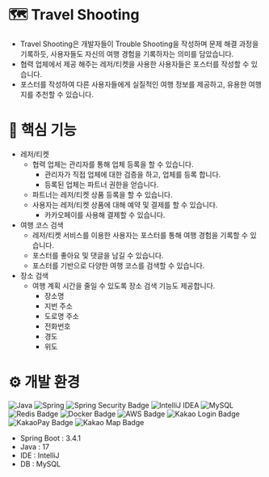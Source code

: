 # 🗺 Travel Shooting
- Travel Shooting은 개발자들이 Trouble Shooting을 작성하며 문제 해결 과정을 기록하듯, 사용자들도 자신의 여행 경험을 기록하자는 의미를 담았습니다.
- 협력 업체에서 제공 해주는 레저/티켓을 사용한 사용자들은 포스터를 작성할 수 있습니다.
- 포스터를 작성하여 다른 사용자들에게 실질적인 여행 정보를 제공하고, 유용한 여행지를 추천할 수 있습니다.

# 🌟 핵심 기능
- 레저/티켓
  - 협력 업체는 관리자를 통해 업체 등록을 할 수 있습니다.
    - 관리자가 직접 업체에 대한 검증을 하고, 업체를 등록 합니다.
    - 등록된 업체는 파트너 권한을 얻습니다.
  - 파트너는 레저/티켓 상품 등록을 할 수 있습니다.
  - 사용자는 레저/티켓 상품에 대해 예약 및 결제를 할 수 있습니다.
    - 카카오페이를 사용해 결제할 수 있습니다.
- 여행 코스 검색
  - 레저/티켓 서비스를 이용한 사용자는 포스터를 통해 여행 경험을 기록할 수 있습니다.
  - 포스터를 좋아요 및 댓글을 남길 수 있습니다.
  - 포스터를 기반으로 다양한 여행 코스를 검색할 수 있습니다.
- 장소 검색
  - 여행 계획 시간을 줄일 수 있도록 장소 검색 기능도 제공합니다.
    - 장소명
    - 지번 주소
    - 도로명 주소
    - 전화번호
    - 경도
    - 위도
   
# ⚙ 개발 환경
![Java](https://img.shields.io/badge/Java-007396.svg?&style=for-the-badge&logo=Java&logoColor=white)
![Spring](https://img.shields.io/badge/Spring-6DB33F.svg?&style=for-the-badge&logo=Spring&logoColor=white)
<img src="https://img.shields.io/badge/spring%20security-5.7.0-green?logo=springsecurity&logoColor=white" alt="Spring Security Badge">
![IntelliJ IDEA](https://img.shields.io/badge/IntelliJIDEA-000000.svg?style=for-the-badge&logo=intellij-idea&logoColor=white)
![MySQL](https://img.shields.io/badge/MySQL-4479A1.svg?&style=for-the-badge&logo=MySQL&logoColor=white)
<img src="https://img.shields.io/badge/redis-5.0+-red?logo=redis&logoColor=white" alt="Redis Badge">
<img src="https://img.shields.io/badge/docker-latest-blue?logo=docker&logoColor=white" alt="Docker Badge">
<img src="https://img.shields.io/badge/AWS-Active-brightgreen?logo=amazonaws&logoColor=white" alt="AWS Badge">
<img src="https://img.shields.io/badge/Kakao%20Login-Active-brightgreen?logo=kakao&logoColor=white" alt="Kakao Login Badge">
<img src="https://img.shields.io/badge/KakaoPay-Active-brightgreen?logo=kakaopay&logoColor=white" alt="KakaoPay Badge">
<img src="https://img.shields.io/badge/Kakao%20Map-Active-brightgreen?logo=kakao&logoColor=white" alt="Kakao Map Badge">

- Spring Boot : 3.4.1
- Java : 17
- IDE : IntelliJ
- DB : MySQL
